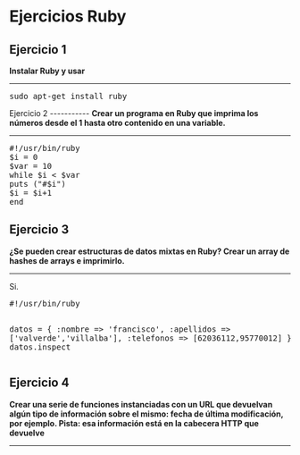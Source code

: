 Ejercicios Ruby
===============
Ejercicio 1
-----------
<strong>Instalar Ruby y usar</strong>
<hr>
<pre>
sudo apt-get install ruby
</pre>
Ejercicio 2
-----------
<strong>Crear un programa en Ruby que imprima los números desde el 1 hasta otro contenido en una variable.</strong>
<hr>
<pre>
#!/usr/bin/ruby
$i = 0
$var = 10
while $i < $var
puts ("#$i")
$i = $i+1
end
</pre>

Ejercicio 3
-----------
<strong>¿Se pueden crear estructuras de datos mixtas en Ruby? Crear un array de hashes de arrays e imprimirlo.</strong>
<hr>
Si.
<pre>
#!/usr/bin/ruby

datos = { :nombre => 'francisco',
  :apellidos => ['valverde','villalba'],
  :telefonos => [62036112,95770012] }
puts datos.inspect
</pre>

Ejercicio 4
-----------
<strong>Crear una serie de funciones instanciadas con un URL que devuelvan algún tipo de información sobre el mismo: fecha de última modificación, por ejemplo. Pista: esa información está en la cabecera HTTP que devuelve</strong>
<hr>
